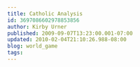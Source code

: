 ```yaml
---
title: Catholic Analysis
id: 3697086602978853856
author: Kirby Urner
published: 2009-09-07T13:23:00.001-07:00
updated: 2010-02-04T21:10:26.988-08:00
blog: world_game
tags: 
---
```



